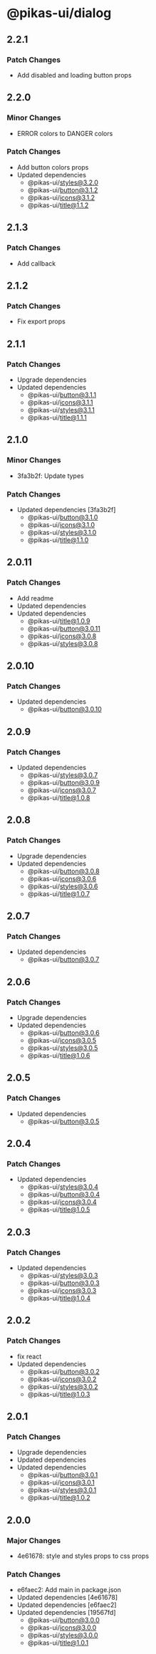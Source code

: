 # @pikas-ui/dialog

## 2.2.1

### Patch Changes

- Add disabled and loading button props

## 2.2.0

### Minor Changes

- ERROR colors to DANGER colors

### Patch Changes

- Add button colors props
- Updated dependencies
  - @pikas-ui/styles@3.2.0
  - @pikas-ui/button@3.1.2
  - @pikas-ui/icons@3.1.2
  - @pikas-ui/title@1.1.2

## 2.1.3

### Patch Changes

- Add callback

## 2.1.2

### Patch Changes

- Fix export props

## 2.1.1

### Patch Changes

- Upgrade dependencies
- Updated dependencies
  - @pikas-ui/button@3.1.1
  - @pikas-ui/icons@3.1.1
  - @pikas-ui/styles@3.1.1
  - @pikas-ui/title@1.1.1

## 2.1.0

### Minor Changes

- 3fa3b2f: Update types

### Patch Changes

- Updated dependencies [3fa3b2f]
  - @pikas-ui/button@3.1.0
  - @pikas-ui/icons@3.1.0
  - @pikas-ui/styles@3.1.0
  - @pikas-ui/title@1.1.0

## 2.0.11

### Patch Changes

- Add readme
- Updated dependencies
- Updated dependencies
  - @pikas-ui/title@1.0.9
  - @pikas-ui/button@3.0.11
  - @pikas-ui/icons@3.0.8
  - @pikas-ui/styles@3.0.8

## 2.0.10

### Patch Changes

- Updated dependencies
  - @pikas-ui/button@3.0.10

## 2.0.9

### Patch Changes

- Updated dependencies
  - @pikas-ui/styles@3.0.7
  - @pikas-ui/button@3.0.9
  - @pikas-ui/icons@3.0.7
  - @pikas-ui/title@1.0.8

## 2.0.8

### Patch Changes

- Upgrade dependencies
- Updated dependencies
  - @pikas-ui/button@3.0.8
  - @pikas-ui/icons@3.0.6
  - @pikas-ui/styles@3.0.6
  - @pikas-ui/title@1.0.7

## 2.0.7

### Patch Changes

- Updated dependencies
  - @pikas-ui/button@3.0.7

## 2.0.6

### Patch Changes

- Upgrade dependencies
- Updated dependencies
  - @pikas-ui/button@3.0.6
  - @pikas-ui/icons@3.0.5
  - @pikas-ui/styles@3.0.5
  - @pikas-ui/title@1.0.6

## 2.0.5

### Patch Changes

- Updated dependencies
  - @pikas-ui/button@3.0.5

## 2.0.4

### Patch Changes

- Updated dependencies
  - @pikas-ui/styles@3.0.4
  - @pikas-ui/button@3.0.4
  - @pikas-ui/icons@3.0.4
  - @pikas-ui/title@1.0.5

## 2.0.3

### Patch Changes

- Updated dependencies
  - @pikas-ui/styles@3.0.3
  - @pikas-ui/button@3.0.3
  - @pikas-ui/icons@3.0.3
  - @pikas-ui/title@1.0.4

## 2.0.2

### Patch Changes

- fix react
- Updated dependencies
  - @pikas-ui/button@3.0.2
  - @pikas-ui/icons@3.0.2
  - @pikas-ui/styles@3.0.2
  - @pikas-ui/title@1.0.3

## 2.0.1

### Patch Changes

- Upgrade dependencies
- Updated dependencies
- Updated dependencies
  - @pikas-ui/button@3.0.1
  - @pikas-ui/icons@3.0.1
  - @pikas-ui/styles@3.0.1
  - @pikas-ui/title@1.0.2

## 2.0.0

### Major Changes

- 4e61678: style and styles props to css props

### Patch Changes

- e6faec2: Add main in package.json
- Updated dependencies [4e61678]
- Updated dependencies [e6faec2]
- Updated dependencies [19567fd]
  - @pikas-ui/button@3.0.0
  - @pikas-ui/icons@3.0.0
  - @pikas-ui/styles@3.0.0
  - @pikas-ui/title@1.0.1
